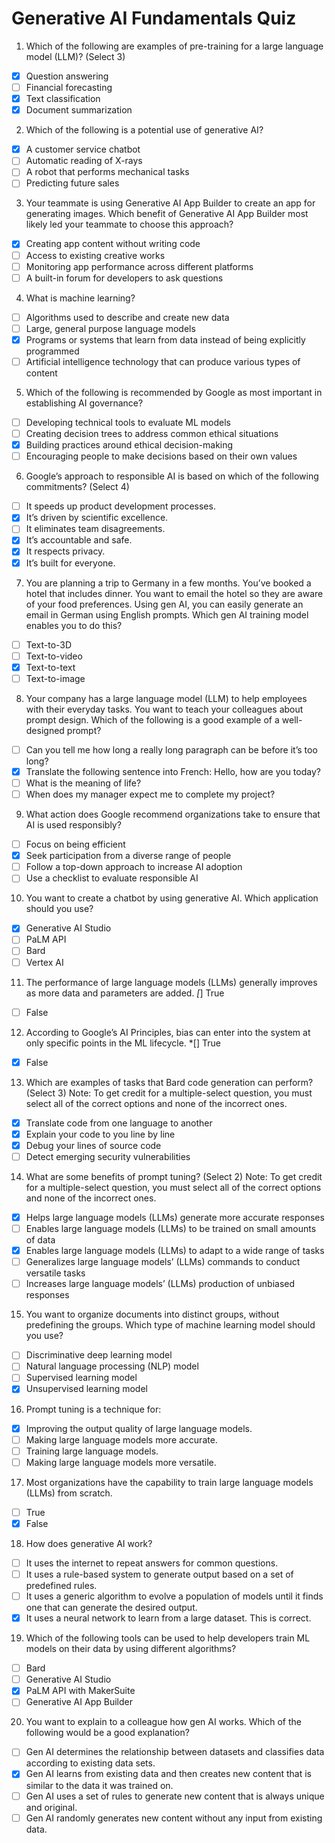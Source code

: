 # Generative AI Fundamentals Quiz

1. Which of the following are examples of pre-training for a large language model (LLM)? (Select 3)
*[x] Question answering
*[ ] Financial forecasting
*[x] Text classification
*[x] Document summarization

2. Which of the following is a potential use of generative AI?
*[x] A customer service chatbot
*[ ] Automatic reading of X-rays
*[ ] A robot that performs mechanical tasks
*[ ] Predicting future sales

3. Your teammate is using Generative AI App Builder to create an app for generating images. Which benefit of Generative AI App Builder most likely led your teammate to choose this approach?
*[x] Creating app content without writing code
*[ ] Access to existing creative works
*[ ] Monitoring app performance across different platforms
*[ ] A built-in forum for developers to ask questions

4. What is machine learning?
*[ ] Algorithms used to describe and create new data
*[ ] Large, general purpose language models
*[x] Programs or systems that learn from data instead of being explicitly programmed
*[ ] Artificial intelligence technology that can produce various types of content

5. Which of the following is recommended by Google as most important in establishing AI governance?
*[ ] Developing technical tools to evaluate ML models
*[ ] Creating decision trees to address common ethical situations
*[x] Building practices around ethical decision-making
*[ ] Encouraging people to make decisions based on their own values

6. Google’s approach to responsible AI is based on which of the following commitments? (Select 4)
*[ ] It speeds up product development processes.
*[x] It’s driven by scientific excellence.
*[ ] It eliminates team disagreements.
*[x] It’s accountable and safe.
*[x] It respects privacy.
*[x] It’s built for everyone.

7. You are planning a trip to Germany in a few months. You’ve booked a hotel that includes dinner. You want to email the hotel so they are aware of your food preferences. Using gen AI, you can easily generate an email in German using English prompts. Which gen AI training model enables you to do this?
*[ ] Text-to-3D
*[ ] Text-to-video
*[x] Text-to-text
*[ ] Text-to-image

8. Your company has a large language model (LLM) to help employees with their everyday tasks. You want to teach your colleagues about prompt design. Which of the following is a good example of a well-designed prompt?
*[ ] Can you tell me how long a really long paragraph can be before it’s too long?
*[x] Translate the following sentence into French: Hello, how are you today?
*[ ] What is the meaning of life?
*[ ] When does my manager expect me to complete my project?

9. What action does Google recommend organizations take to ensure that AI is used responsibly?
*[ ] Focus on being efficient
*[x] Seek participation from a diverse range of people
*[ ] Follow a top-down approach to increase AI adoption
*[ ] Use a checklist to evaluate responsible AI

10. You want to create a chatbot by using generative AI. Which application should you use?
*[x] Generative AI Studio
*[ ] PaLM API
*[ ] Bard
*[ ] Vertex AI

11. The performance of large language models (LLMs) generally improves as more data and parameters are added.
*[*] True
*[ ] False

12. According to Google’s AI Principles, bias can enter into the system at only specific points in the ML lifecycle.
*[] True
*[x] False

13. Which are examples of tasks that Bard code generation can perform? (Select 3)
Note: To get credit for a multiple-select question, you must select all of the correct options and none of the incorrect ones.
*[x] Translate code from one language to another
*[x] Explain your code to you line by line
*[x] Debug your lines of source code
*[ ] Detect emerging security vulnerabilities

14. What are some benefits of prompt tuning? (Select 2)
Note: To get credit for a multiple-select question, you must select all of the correct options and none of the incorrect ones.
*[x] Helps large language models (LLMs) generate more accurate responses
*[ ] Enables large language models (LLMs) to be trained on small amounts of data
*[x] Enables large language models (LLMs) to adapt to a wide range of tasks
*[ ] Generalizes large language models’ (LLMs) commands to conduct versatile tasks
*[ ] Increases large language models’ (LLMs) production of unbiased responses

15. You want to organize documents into distinct groups, without predefining the groups. Which type of machine learning model should you use?
*[ ] Discriminative deep learning model
*[ ] Natural language processing (NLP) model
*[ ] Supervised learning model
*[x] Unsupervised learning model

16. Prompt tuning is a technique for:
*[x] Improving the output quality of large language models.
*[ ] Making large language models more accurate.
*[ ] Training large language models.
*[ ] Making large language models more versatile.

17. Most organizations have the capability to train large language models (LLMs) from scratch.
*[ ] True
*[x] False

18. How does generative AI work?
*[ ] It uses the internet to repeat answers for common questions.
*[ ] It uses a rule-based system to generate output based on a set of predefined rules.
*[ ] It uses a generic algorithm to evolve a population of models until it finds one that can generate the desired output.
*[x] It uses a neural network to learn from a large dataset.
This is correct.

19. Which of the following tools can be used to help developers train ML models on their data by using different algorithms?
*[ ] Bard
*[ ] Generative AI Studio
*[x] PaLM API with MakerSuite
*[ ] Generative AI App Builder

20. You want to explain to a colleague how gen AI works. Which of the following would be a good explanation?
*[ ] Gen AI determines the relationship between datasets and classifies data according to existing data sets.
*[x] Gen AI learns from existing data and then creates new content that is similar to the data it was trained on.
*[ ] Gen AI uses a set of rules to generate new content that is always unique and original.
*[ ] Gen AI randomly generates new content without any input from existing data.
